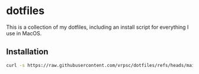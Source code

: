 # dotfiles

This is a collection of my dotfiles, including an install script for everything I use in MacOS.

## Installation

```zsh
curl -s https://raw.githubusercontent.com/vrpsc/dotfiles/refs/heads/main/.install.sh | zsh
```

